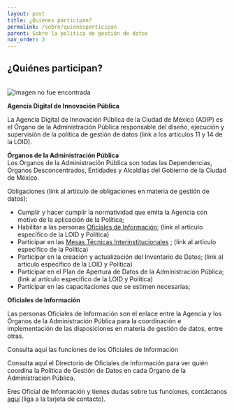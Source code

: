 ```yaml
---
layout: post
title: ¿Quiénes participan?
permalink: /sobre/quienesparticipan
parent: Sobre la politica de gestión de datos
nav_order: 2
---
```

<h2><b>¿Quiénes participan? </b></h2>
<br>

<img src="https://viriesc.github.io/micrositio_adip/assets/img/actores.png" alt="Imagen no fue encontrada">



<b>Agencia Digital de Innovación Pública </b>


La Agencia Digital de Innovación Pública de la Ciudad de México (ADIP) es el Órgano de la Administración Pública responsable del diseño, ejecución y supervisión de la política de gestión de datos (link a los artículos 11 y 14 de la LOID). 

<b>Órganos de la Administración Pública</b>
<br>
Los Órganos de la Administración Pública son todas las Dependencias, Órganos Desconcentrados, Entidades y Alcaldías del Gobierno de la Ciudad de México. 

Obligaciones (link al artículo de obligaciones en materia de gestión de datos): 

- Cumplir y hacer cumplir la normatividad que emita la Agencia con motivo de la aplicación de la Política;
- Habilitar a las personas  <a href="  https://viriesc.github.io/micrositio_adip/directorio/">Oficiales de Información</a>; (link al artículo específico de la LOID y Política) 
- Participar en las <a href="http://localhost:4000/micrositio_adip/plaza-publica/">Mesas Técnicas Interinstitucionales</a> ; (link al artículo específico de la Política) 
- Participar en la creación y actualización del Inventario de Datos; (link al artículo específico de la LOID y Política) 
- Participar en el Plan de Apertura de Datos de la Administración Pública; (link al artículo específico de la LOID y Política) 
- Participar en las capacitaciones que se estimen necesarias; 

<b>Oficiales de Información</b> <br>

Las personas Oficiales de Información son el enlace entre la Agencia y los Órganos de la Administración Pública para la coordinación e implementación de las disposiciones en materia de gestión de datos, entre otras. 

Consulta aquí las funciones de los Oficiales de Información 

Consulta aquí el Directorio de Oficiales de Información para ver quién coordina la Política de Gestión de Datos en cada Órgano de la Administración Pública. 

Eres Oficial de Información y tienes dudas sobre tus funciones, contáctanos <a href="https://viriesc.github.io/micrositio_adip/aprendizaje/">aquí</a> (liga a la tarjeta de contacto). 

